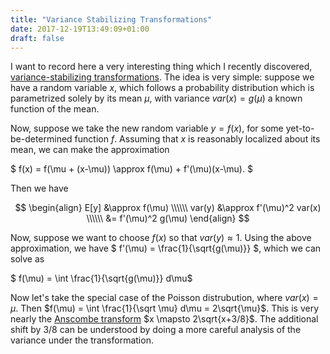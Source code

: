 ```yaml
---
title: "Variance Stabilizing Transformations"
date: 2017-12-19T13:49:09+01:00
draft: false
---
```


I want to record here a very interesting thing which I recently discovered, [variance-stabilizing transformations](https://en.wikipedia.org/wiki/Variance-stabilizing_transformation). The idea is very simple: suppose we have a random variable $x$, which follows a probability distribution which is parametrized solely by its mean $\mu$, with variance $var(x) = g(\mu)$ a known function of the mean.

Now, suppose we take the new random variable $y = f(x)$, for some yet-to-be-determined function $f$. Assuming that $x$ is reasonably localized about its mean, we can make the approximation

$ f(x) = f(\mu + (x-\mu)) \approx f(\mu) + f'(\mu)(x-\mu). $

Then we have

$$
\begin{align}
E[y] &\approx f(\mu) \\\\\\
var(y) &\approx f'(\mu)^2 var(x) \\\\\\
 &= f'(\mu)^2 g(\mu)
\end{align}
$$

Now, suppose we want to choose $f(x)$ so that $var(y) \approx 1$. Using the above approximation, we have $ f'(\mu) = \frac{1}{\sqrt{g(\mu)}} $, which we can solve as

$ f(\mu) = \int \frac{1}{\sqrt{g(\mu)}} d\mu$

Now let's take the special case of the Poisson distrubution, where $var(x) = \mu$. Then $f(\mu) = \int \frac{1}{\sqrt \mu} d\mu = 2\sqrt{\mu}$. This is very nearly the [Anscombe transform](https://en.wikipedia.org/wiki/Anscombe_transform) $x \mapsto 2\sqrt{x+3/8}$. The additional shift by $3/8$ can be understood by doing a more careful analysis of the variance under the transformation.
